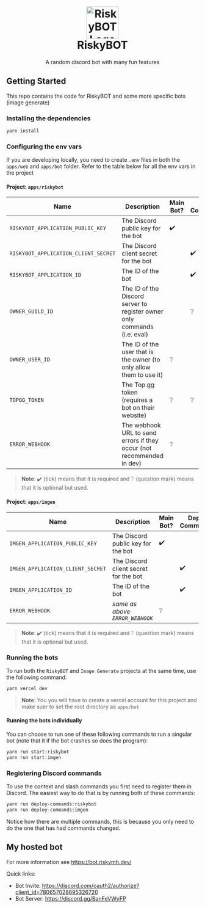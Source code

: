 <h1 align="center">
  <img src="https://bot.riskymh.dev/robot.png" alt="RiskyBOT Logo" width="84">
  <br>
  RiskyBOT
</h1>

<p align="center">A random discord bot with many fun features</p>

## Getting Started

This repo contains the code for RiskyBOT and some more specific bots (image generate)

### Installing the dependencies

```sh
yarn install
```

### Configuring the env vars

If you are developing locally, you need to create `.env` files in both the `apps/web` and `apps/bot` folder. Refer to the table below for all the env vars in the project

#### Project: `apps/riskybot`

| Name                                 | Description                                                              | Main Bot? | Deploy Commands? |
| ------------------------------------ | ------------------------------------------------------------------------ | --------- | ---------------- |
| `RISKYBOT_APPLICATION_PUBLIC_KEY`    | The Discord public key for the bot                                       | ✔️        |                  |
| `RISKYBOT_APPLICATION_CLIENT_SECRET` | The Discord client secret for the bot                                    |           | ✔️               |
| `RISKYBOT_APPLICATION_ID`            | The ID of the bot                                                        |           | ✔️               |
| `OWNER_GUILD_ID`                     | The ID of the Discord server to register owner only commands (i.e. eval) |           | ❔               |
| `OWNER_USER_ID`                      | The ID of the user that is the owner (to only allow them to use it)      | ❔        |                  |
| `TOPGG_TOKEN`                        | The Top.gg token (requires a bot on their website)                       | ❔        | ❔               |
| `ERROR_WEBHOOK`                      | The webhook URL to send errors if they occur (not recommended in dev)    | ❔        |                  |

> **Note**: ✔️ (tick) means that it is required and ❔ (question mark) means that it is optional but used. 

#### Project: `apps/imgen`

| Name                              | Description                                                              | Main Bot? | Deploy Commands? |
| --------------------------------- | ------------------------------------------------------------------------ | --------- | ---------------- |
| `IMGEN_APPLICATION_PUBLIC_KEY`    | The Discord public key for the bot                                       | ✔️        |                  |
| `IMGEN_APPLICATION_CLIENT_SECRET` | The Discord client secret for the bot                                    |           | ✔️               |
| `IMGEN_APPLICATION_ID`            | The ID of the bot                                                        |           | ✔️               |
| `ERROR_WEBHOOK`                   | *same as above `ERROR_WEBHOOK`*                                          | ❔        |                 |

> **Note**: ✔️ (tick) means that it is required and ❔ (question mark) means that it is optional but used.

### Running the bots

To run both the `RiskyBOT` and `Image Generate` projects at the same time, use the following command:

```sh
yarn vercel dev
```

> **Note**: You you will have to create a vercel account for this project and make suer to set the root directory as `apps/bot`

#### Running the bots individually

You can choose to run one of these following commands to run a singular bot (note that it if the bot crashes so does the program):

```sh
yarn run start:riskybot
yarn run start:imgen
```

### Registering Discord commands

To use the context and slash commands you first need to register them in Discord. The easiest way to do that is by running both of these commands:

```sh
yarn run deploy-commands:riskybot
yarn run deploy-commands:imgen
```

Notice how there are multiple commands, this is because you only need to do the one that has had commands changed.

## My hosted bot

For more information see <https://bot.riskymh.dev/>  

Quick links:

* Bot Invite: <https://discord.com/oauth2/authorize?client_id=780657028695326720>
* Bot Server: <https://discord.gg/BanFeVWyFP>
